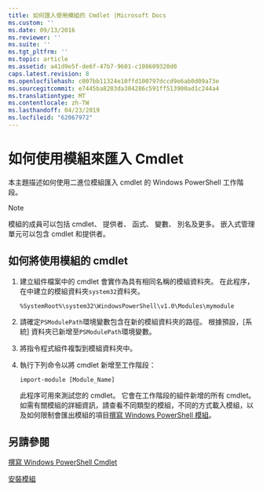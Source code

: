 ```yaml
---
title: 如何匯入使用模組的 Cmdlet |Microsoft Docs
ms.custom: ''
ms.date: 09/13/2016
ms.reviewer: ''
ms.suite: ''
ms.tgt_pltfrm: ''
ms.topic: article
ms.assetid: a41d9e5f-de6f-47b7-9601-c108609320d0
caps.latest.revision: 8
ms.openlocfilehash: c007bb11324e10ffd100797dccd9e6ab0d09a73e
ms.sourcegitcommit: e7445ba8203da304286c591ff513900ad1c244a4
ms.translationtype: MT
ms.contentlocale: zh-TW
ms.lasthandoff: 04/23/2019
ms.locfileid: "62067972"
---
```

# <a name="how-to-import-cmdlets-using-modules"></a>如何使用模組來匯入 Cmdlet

本主題描述如何使用二進位模組匯入 cmdlet 的 Windows PowerShell 工作階段。

> [!NOTE]
> 模組的成員可以包括 cmdlet、 提供者、 函式、 變數、 別名及更多。 嵌入式管理單元可以包含 cmdlet 和提供者。

## <a name="how-to-load-cmdlets-using-a-module"></a>如何將使用模組的 cmdlet

1. 建立組件檔案中的 cmdlet 會實作為具有相同名稱的模組資料夾。 在此程序，在中建立的模組資料夾`system32`資料夾。

   `%SystemRoot%\system32\WindowsPowerShell\v1.0\Modules\mymodule`

2. 請確定`PSModulePath`環境變數包含在新的模組資料夾的路徑。 根據預設，[系統] 資料夾已新增至`PSModulePath`環境變數。

3. 將指令程式組件複製到模組資料夾中。

4. 執行下列命令以將 cmdlet 新增至工作階段：

   `import-module [Module_Name]`

   此程序可用來測試您的 cmdlet。 它會在工作階段的組件新增的所有 cmdlet。 如需有關模組的詳細資訊，請查看不同類型的模組，不同的方式載入模組，以及如何限制會匯出模組的項目[撰寫 Windows PowerShell 模組](../module/writing-a-windows-powershell-module.md)。

## <a name="see-also"></a>另請參閱

[撰寫 Windows PowerShell Cmdlet](./writing-a-windows-powershell-cmdlet.md)

[安裝模組](../module/installing-a-powershell-module.md)